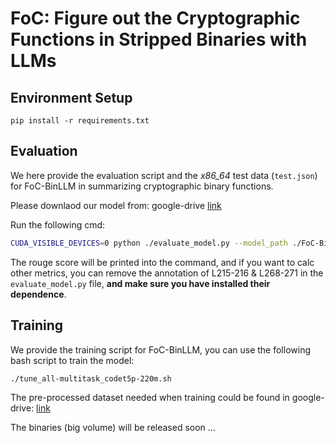 # FoC: Figure out the Cryptographic Functions in Stripped Binaries with LLMs

## Environment Setup

`pip install -r requirements.txt`

## Evaluation

We here provide the evaluation script and the *x86_64* test data (`test.json`) for FoC-BinLLM in summarizing cryptographic binary functions. 

Please downlaod our model from: google-drive  [link](https://drive.google.com/file/d/1sL0R-xbIYwRfTBPyF5b0WAzs3nqbNp8O/view?usp=sharing)

Run the following cmd:

```bash
CUDA_VISIBLE_DEVICES=0 python ./evaluate_model.py --model_path ./FoC-BinLLM --data_file ./test.json --batch_size 16 --src_domain pcode --tgt_domain comment_and_name --max_tgt_len 256
```

The rouge score will be printed into the command, and if you want to calc other metrics, you can remove the annotation of L215-216 & L268-271 in the `evaluate_model.py` file, **and make sure you have installed their dependence**. 


## Training

We provide the training script for FoC-BinLLM, you can use the following bash script to train the model:

`./tune_all-multitask_codet5p-220m.sh`

The pre-processed dataset needed when training could be found in google-drive: [link](https://drive.google.com/file/d/1GkxjL8NZb4heCjmJXx9e9qnBmKLMHJRP/view?usp=sharing)

The binaries (big volume) will be released soon ...